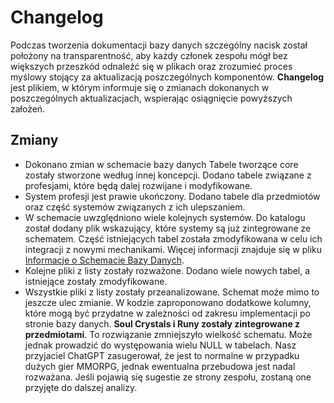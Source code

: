 # Changelog

Podczas tworzenia dokumentacji bazy danych szczególny nacisk został położony na transparentność, aby każdy członek zespołu mógł bez większych przeszkód odnaleźć się w plikach oraz zrozumieć proces myślowy stojący za aktualizacją poszczególnych komponentów. **Changelog** jest plikiem, w którym informuje się o zmianach dokonanych w poszczególnych aktualizacjach, wspierając osiągnięcie powyższych założeń.

## Zmiany

- Dokonano zmian w schemacie bazy danych Tabele tworzące core zostały stworzone według innej koncepcji. Dodano tabele związane z profesjami, które będą dalej rozwijane i modyfikowane.
- System profesji jest prawie ukończony. Dodano tabele dla przedmiotów oraz część systemów związanych z ich ulepszaniem.
- W schemacie uwzględniono wiele kolejnych systemów. Do katalogu został dodany plik wskazujący, które systemy są już zintegrowane ze schematem. Część istniejących tabel została zmodyfikowana w celu ich integracji z nowymi mechanikami. Więcej informacji znajduje się w pliku [Informacje o Schemacie Bazy Danych](InformacjeOSchemacieBazyDanych.md).
- Kolejne pliki z listy zostały rozważone. Dodano wiele nowych tabel, a istniejące zostały zmodyfikowane.
- Wszystkie pliki z listy zostały przeanalizowane. Schemat może mimo to jeszcze ulec zmianie. W kodzie zaproponowano dodatkowe kolumny, które mogą być przydatne w zależności od zakresu implementacji po stronie bazy danych. **Soul Crystals i Runy zostały zintegrowane z przedmiotami**. To rozwiązanie zmniejszyło wielkość schematu. Może jednak prowadzić do występowania wielu NULL w tabelach. Nasz przyjaciel ChatGPT zasugerował, że jest to normalne w przypadku dużych gier MMORPG, jednak ewentualna przebudowa jest nadal rozważana. Jeśli pojawią się sugestie ze strony zespołu, zostaną one przyjęte do dalszej analizy.
